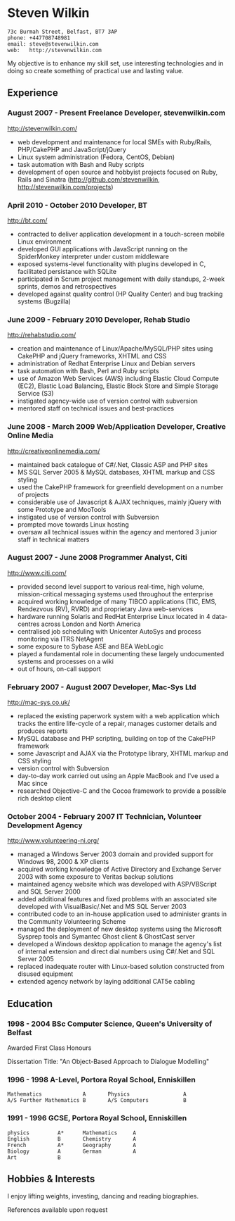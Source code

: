 # Steven Wilkin

	73c Burmah Street, Belfast, BT7 3AP
	phone: +447708748981
	email: steve@stevenwilkin.com
	web:   http://stevenwilkin.com


My objective is to enhance my skill set, use interesting technologies and in doing so create something of practical use and lasting value.

## Experience


### August 2007 - Present	Freelance Developer, stevenwilkin.com
<http://stevenwilkin.com/>


* web development and maintenance for local SMEs with Ruby/Rails, PHP/CakePHP and JavaScript/jQuery
* Linux system administration (Fedora, CentOS, Debian)
* task automation with Bash and Ruby scripts
* development of open source and hobbyist projects focused on Ruby, Rails and Sinatra (http://github.com/stevenwilkin, http://stevenwilkin.com/projects)


### April 2010 - October 2010	Developer, BT
<http://bt.com/>


* contracted to deliver application development in a touch-screen mobile Linux environment
* developed GUI applications with JavaScript running on the SpiderMonkey interpreter under custom middleware
* exposed systems-level functionality with plugins developed in C, facilitated persistance with SQLite
* participated in Scrum project management with daily standups, 2-week sprints, demos and retrospectives
* developed against quality control (HP Quality Center) and bug tracking systems (Bugzilla)


### June 2009 - February 2010	Developer, Rehab Studio
<http://rehabstudio.com/>


* creation and maintenance of Linux/Apache/MySQL/PHP sites using CakePHP and jQuery frameworks, XHTML and CSS
* administration of Redhat Enterprise Linux and Debian servers
* task automation with Bash, Perl and Ruby scripts
* use of Amazon Web Services (AWS) including Elastic Cloud Compute (EC2), Elastic Load Balancing, Elastic Block Store and Simple Storage Service (S3)
* instigated agency-wide use of version control with subversion
* mentored staff on technical issues and best-practices


### June 2008 - March 2009	Web/Application Developer, Creative Online Media
<http://creativeonlinemedia.com/>


* maintained back catalogue of C#/.Net, Classic ASP and PHP sites
* MS SQL Server 2005 & MySQL databases, XHTML markup and CSS styling
* used the CakePHP framework for greenfield development on a number of projects
* considerable use of Javascript & AJAX techniques, mainly jQuery with some Prototype and MooTools
* instigated use of version control with Subversion
* prompted move towards Linux hosting
* oversaw all technical issues within the agency and mentored 3 junior staff in technical matters


### August 2007 - June 2008	Programmer Analyst, Citi
<http://www.citi.com/>


* provided second level support to various real-time, high volume, mission-critical messaging systems used throughout the enterprise
* acquired working knowledge of many TIBCO applications (TIC, EMS, Rendezvous (RV), RVRD) and proprietary Java web-services
* hardware running Solaris and RedHat Enterprise Linux located in 4 data-centres across London and North America
* centralised job scheduling with Unicenter AutoSys and process monitoring via ITRS NetAgent
* some exposure to Sybase ASE and BEA WebLogic
* played a fundamental role in documenting these largely undocumented systems and processes on a wiki
* out of hours, on-call support

### February 2007 - August 2007	Developer, Mac-Sys Ltd
<http://mac-sys.co.uk/>

* replaced the existing paperwork system with a web application which tracks the entire life-cycle of a repair, manages customer details and produces reports
* MySQL database and PHP scripting, building on top of the CakePHP framework
* some Javascript and AJAX via the Prototype library, XHTML markup and CSS styling
* version control with Subversion
* day-to-day work carried out using an Apple MacBook and I've used a Mac since
* researched Objective-C and the Cocoa framework to provide a possible rich desktop client

### October 2004 - February 2007	IT Technician, Volunteer Development Agency
<http://www.volunteering-ni.org/>


* managed a Windows Server 2003 domain and provided support for Windows 98, 2000 & XP clients
* acquired working knowledge of Active Directory and Exchange Server 2003 with some exposure to Veritas backup solutions
* maintained agency website which was developed with ASP/VBScript and SQL Server 2000
* added additional features and fixed problems with an associated site developed with VisualBasic/.Net and MS SQL Server 2003
* contributed code to an in-house application used to administer grants in the Community Volunteering Scheme
* managed the deployment of new desktop systems using the Microsoft Sysprep tools and Symantec Ghost client & GhostCast server
* developed a Windows desktop application to manage the agency's list of internal extension and direct dial numbers using C#/.Net and SQL Server 2005
* replaced inadequate router with Linux-based solution constructed from disused equipment
* extended agency network by laying additional CAT5e cabling


## Education


### 1998 - 2004 BSc Computer Science, Queen's University of Belfast

Awarded First Class Honours

Dissertation Title: "An Object-Based Approach to Dialogue Modelling"


### 1996 - 1998 A-Level, Portora Royal School, Enniskillen


	Mathematics				A		Physics					A
	A/S Further Mathematics	B		A/S Computers			B

### 1991 - 1996 GCSE, Portora Royal School, Enniskillen

	physics			A*		Mathematics		A
	English			B 		Chemistry		A
	French			A*		Geography		A
	Biology			A		German			A
	Art				B


## Hobbies & Interests

I enjoy lifting weights, investing, dancing and reading biographies.

References available upon request
